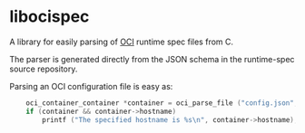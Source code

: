 libocispec
==========

A library for easily parsing
of [OCI](https://github.com/opencontainers/runtime-spec) runtime spec
files from C.

The parser is generated directly from the JSON schema in the
runtime-spec source repository.

Parsing an OCI configuration file is easy as:

```c
    oci_container_container *container = oci_parse_file ("config.json", &err);
    if (container && container->hostname)
        printf ("The specified hostname is %s\n", container->hostname);
```
